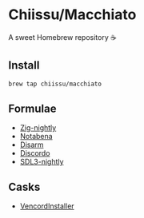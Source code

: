 # Chiissu/Macchiato

A sweet Homebrew repository ☕

## Install

```sh
brew tap chiissu/macchiato
```

## Formulae

- [Zig-nightly](https://ziglang.org/)
- [Notabena](https://github.com/ThatFrogDev/notabena/)
- [Disarm](https://newandroidbook.com/tools/disarm.html)
- [Discordo](https://github.com/ayn2op/discordo)
- [SDL3-nightly](https://github.com/libsdl-org/SDL/)

## Casks

- [VencordInstaller](https://vencord.dev/)

